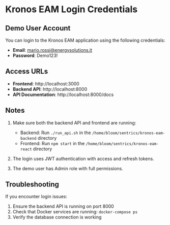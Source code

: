 # Kronos EAM Login Credentials

## Demo User Account

You can login to the Kronos EAM application using the following credentials:

- **Email**: mario.rossi@energysolutions.it
- **Password**: Demo123!

## Access URLs

- **Frontend**: http://localhost:3000
- **Backend API**: http://localhost:8000
- **API Documentation**: http://localhost:8000/docs

## Notes

1. Make sure both the backend API and frontend are running:
   - Backend: Run `./run_api.sh` in the `/home/bloom/sentrics/kronos-eam-backend` directory
   - Frontend: Run `npm start` in the `/home/bloom/sentrics/kronos-eam-react` directory

2. The login uses JWT authentication with access and refresh tokens.

3. The demo user has Admin role with full permissions.

## Troubleshooting

If you encounter login issues:
1. Ensure the backend API is running on port 8000
2. Check that Docker services are running: `docker-compose ps`
3. Verify the database connection is working